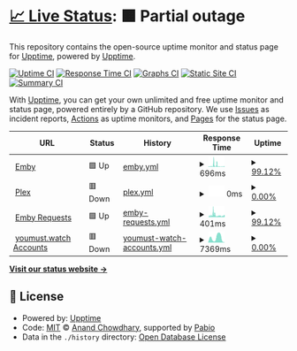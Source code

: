 # [📈 Live Status](https://status.youmust.watch): <!--live status--> **🟧 Partial outage**

This repository contains the open-source uptime monitor and status page for [Upptime](https://upptime.js.org), powered by [Upptime](https://github.com/upptime/upptime).

[![Uptime CI](https://github.com/sourcequality/upptime/workflows/Uptime%20CI/badge.svg)](https://github.com/sourcequality/upptime/actions?query=workflow%3A%22Uptime+CI%22)
[![Response Time CI](https://github.com/sourcequality/upptime/workflows/Response%20Time%20CI/badge.svg)](https://github.com/sourcequality/upptime/actions?query=workflow%3A%22Response+Time+CI%22)
[![Graphs CI](https://github.com/sourcequality/upptime/workflows/Graphs%20CI/badge.svg)](https://github.com/sourcequality/upptime/actions?query=workflow%3A%22Graphs+CI%22)
[![Static Site CI](https://github.com/sourcequality/upptime/workflows/Static%20Site%20CI/badge.svg)](https://github.com/sourcequality/upptime/actions?query=workflow%3A%22Static+Site+CI%22)
[![Summary CI](https://github.com/sourcequality/upptime/workflows/Summary%20CI/badge.svg)](https://github.com/sourcequality/upptime/actions?query=workflow%3A%22Summary+CI%22)

With [Upptime](https://upptime.js.org), you can get your own unlimited and free uptime monitor and status page, powered entirely by a GitHub repository. We use [Issues](https://github.com/upptime/upptime/issues) as incident reports, [Actions](https://github.com/sourcequality/upptime/actions) as uptime monitors, and [Pages](https://status.youmust.watch) for the status page.

<!--start: status pages-->
<!-- This summary is generated by Upptime (https://github.com/upptime/upptime) -->
<!-- Do not edit this manually, your changes will be overwritten -->
<!-- prettier-ignore -->
| URL | Status | History | Response Time | Uptime |
| --- | ------ | ------- | ------------- | ------ |
| <img alt="" src="https://icons.duckduckgo.com/ip3/youmust.watch.ico" height="13"> [Emby](https://youmust.watch) | 🟩 Up | [emby.yml](https://github.com/SourceQuality/upptime/commits/HEAD/history/emby.yml) | <details><summary><img alt="Response time graph" src="./graphs/emby/response-time-week.png" height="20"> 696ms</summary><br><a href="https://status.youmust.watch/history/emby"><img alt="Response time 673" src="https://img.shields.io/endpoint?url=https%3A%2F%2Fraw.githubusercontent.com%2FSourceQuality%2Fupptime%2FHEAD%2Fapi%2Femby%2Fresponse-time.json"></a><br><a href="https://status.youmust.watch/history/emby"><img alt="24-hour response time 471" src="https://img.shields.io/endpoint?url=https%3A%2F%2Fraw.githubusercontent.com%2FSourceQuality%2Fupptime%2FHEAD%2Fapi%2Femby%2Fresponse-time-day.json"></a><br><a href="https://status.youmust.watch/history/emby"><img alt="7-day response time 696" src="https://img.shields.io/endpoint?url=https%3A%2F%2Fraw.githubusercontent.com%2FSourceQuality%2Fupptime%2FHEAD%2Fapi%2Femby%2Fresponse-time-week.json"></a><br><a href="https://status.youmust.watch/history/emby"><img alt="30-day response time 730" src="https://img.shields.io/endpoint?url=https%3A%2F%2Fraw.githubusercontent.com%2FSourceQuality%2Fupptime%2FHEAD%2Fapi%2Femby%2Fresponse-time-month.json"></a><br><a href="https://status.youmust.watch/history/emby"><img alt="1-year response time 673" src="https://img.shields.io/endpoint?url=https%3A%2F%2Fraw.githubusercontent.com%2FSourceQuality%2Fupptime%2FHEAD%2Fapi%2Femby%2Fresponse-time-year.json"></a></details> | <details><summary><a href="https://status.youmust.watch/history/emby">99.12%</a></summary><a href="https://status.youmust.watch/history/emby"><img alt="All-time uptime 98.72%" src="https://img.shields.io/endpoint?url=https%3A%2F%2Fraw.githubusercontent.com%2FSourceQuality%2Fupptime%2FHEAD%2Fapi%2Femby%2Fuptime.json"></a><br><a href="https://status.youmust.watch/history/emby"><img alt="24-hour uptime 100.00%" src="https://img.shields.io/endpoint?url=https%3A%2F%2Fraw.githubusercontent.com%2FSourceQuality%2Fupptime%2FHEAD%2Fapi%2Femby%2Fuptime-day.json"></a><br><a href="https://status.youmust.watch/history/emby"><img alt="7-day uptime 99.12%" src="https://img.shields.io/endpoint?url=https%3A%2F%2Fraw.githubusercontent.com%2FSourceQuality%2Fupptime%2FHEAD%2Fapi%2Femby%2Fuptime-week.json"></a><br><a href="https://status.youmust.watch/history/emby"><img alt="30-day uptime 99.58%" src="https://img.shields.io/endpoint?url=https%3A%2F%2Fraw.githubusercontent.com%2FSourceQuality%2Fupptime%2FHEAD%2Fapi%2Femby%2Fuptime-month.json"></a><br><a href="https://status.youmust.watch/history/emby"><img alt="1-year uptime 98.72%" src="https://img.shields.io/endpoint?url=https%3A%2F%2Fraw.githubusercontent.com%2FSourceQuality%2Fupptime%2FHEAD%2Fapi%2Femby%2Fuptime-year.json"></a></details>
| <img alt="" src="https://icons.duckduckgo.com/ip3/plex.youmust.watch.ico" height="13"> [Plex](https://plex.youmust.watch/identity) | 🟥 Down | [plex.yml](https://github.com/SourceQuality/upptime/commits/HEAD/history/plex.yml) | <details><summary><img alt="Response time graph" src="./graphs/plex/response-time-week.png" height="20"> 0ms</summary><br><a href="https://status.youmust.watch/history/plex"><img alt="Response time 438" src="https://img.shields.io/endpoint?url=https%3A%2F%2Fraw.githubusercontent.com%2FSourceQuality%2Fupptime%2FHEAD%2Fapi%2Fplex%2Fresponse-time.json"></a><br><a href="https://status.youmust.watch/history/plex"><img alt="24-hour response time 0" src="https://img.shields.io/endpoint?url=https%3A%2F%2Fraw.githubusercontent.com%2FSourceQuality%2Fupptime%2FHEAD%2Fapi%2Fplex%2Fresponse-time-day.json"></a><br><a href="https://status.youmust.watch/history/plex"><img alt="7-day response time 0" src="https://img.shields.io/endpoint?url=https%3A%2F%2Fraw.githubusercontent.com%2FSourceQuality%2Fupptime%2FHEAD%2Fapi%2Fplex%2Fresponse-time-week.json"></a><br><a href="https://status.youmust.watch/history/plex"><img alt="30-day response time 0" src="https://img.shields.io/endpoint?url=https%3A%2F%2Fraw.githubusercontent.com%2FSourceQuality%2Fupptime%2FHEAD%2Fapi%2Fplex%2Fresponse-time-month.json"></a><br><a href="https://status.youmust.watch/history/plex"><img alt="1-year response time 438" src="https://img.shields.io/endpoint?url=https%3A%2F%2Fraw.githubusercontent.com%2FSourceQuality%2Fupptime%2FHEAD%2Fapi%2Fplex%2Fresponse-time-year.json"></a></details> | <details><summary><a href="https://status.youmust.watch/history/plex">0.00%</a></summary><a href="https://status.youmust.watch/history/plex"><img alt="All-time uptime 87.86%" src="https://img.shields.io/endpoint?url=https%3A%2F%2Fraw.githubusercontent.com%2FSourceQuality%2Fupptime%2FHEAD%2Fapi%2Fplex%2Fuptime.json"></a><br><a href="https://status.youmust.watch/history/plex"><img alt="24-hour uptime 0.00%" src="https://img.shields.io/endpoint?url=https%3A%2F%2Fraw.githubusercontent.com%2FSourceQuality%2Fupptime%2FHEAD%2Fapi%2Fplex%2Fuptime-day.json"></a><br><a href="https://status.youmust.watch/history/plex"><img alt="7-day uptime 0.00%" src="https://img.shields.io/endpoint?url=https%3A%2F%2Fraw.githubusercontent.com%2FSourceQuality%2Fupptime%2FHEAD%2Fapi%2Fplex%2Fuptime-week.json"></a><br><a href="https://status.youmust.watch/history/plex"><img alt="30-day uptime 0.00%" src="https://img.shields.io/endpoint?url=https%3A%2F%2Fraw.githubusercontent.com%2FSourceQuality%2Fupptime%2FHEAD%2Fapi%2Fplex%2Fuptime-month.json"></a><br><a href="https://status.youmust.watch/history/plex"><img alt="1-year uptime 87.86%" src="https://img.shields.io/endpoint?url=https%3A%2F%2Fraw.githubusercontent.com%2FSourceQuality%2Fupptime%2FHEAD%2Fapi%2Fplex%2Fuptime-year.json"></a></details>
| <img alt="" src="https://icons.duckduckgo.com/ip3/requests.youmust.watch.ico" height="13"> [Emby Requests](https://requests.youmust.watch) | 🟩 Up | [emby-requests.yml](https://github.com/SourceQuality/upptime/commits/HEAD/history/emby-requests.yml) | <details><summary><img alt="Response time graph" src="./graphs/emby-requests/response-time-week.png" height="20"> 401ms</summary><br><a href="https://status.youmust.watch/history/emby-requests"><img alt="Response time 922" src="https://img.shields.io/endpoint?url=https%3A%2F%2Fraw.githubusercontent.com%2FSourceQuality%2Fupptime%2FHEAD%2Fapi%2Femby-requests%2Fresponse-time.json"></a><br><a href="https://status.youmust.watch/history/emby-requests"><img alt="24-hour response time 637" src="https://img.shields.io/endpoint?url=https%3A%2F%2Fraw.githubusercontent.com%2FSourceQuality%2Fupptime%2FHEAD%2Fapi%2Femby-requests%2Fresponse-time-day.json"></a><br><a href="https://status.youmust.watch/history/emby-requests"><img alt="7-day response time 401" src="https://img.shields.io/endpoint?url=https%3A%2F%2Fraw.githubusercontent.com%2FSourceQuality%2Fupptime%2FHEAD%2Fapi%2Femby-requests%2Fresponse-time-week.json"></a><br><a href="https://status.youmust.watch/history/emby-requests"><img alt="30-day response time 565" src="https://img.shields.io/endpoint?url=https%3A%2F%2Fraw.githubusercontent.com%2FSourceQuality%2Fupptime%2FHEAD%2Fapi%2Femby-requests%2Fresponse-time-month.json"></a><br><a href="https://status.youmust.watch/history/emby-requests"><img alt="1-year response time 922" src="https://img.shields.io/endpoint?url=https%3A%2F%2Fraw.githubusercontent.com%2FSourceQuality%2Fupptime%2FHEAD%2Fapi%2Femby-requests%2Fresponse-time-year.json"></a></details> | <details><summary><a href="https://status.youmust.watch/history/emby-requests">99.12%</a></summary><a href="https://status.youmust.watch/history/emby-requests"><img alt="All-time uptime 99.23%" src="https://img.shields.io/endpoint?url=https%3A%2F%2Fraw.githubusercontent.com%2FSourceQuality%2Fupptime%2FHEAD%2Fapi%2Femby-requests%2Fuptime.json"></a><br><a href="https://status.youmust.watch/history/emby-requests"><img alt="24-hour uptime 100.00%" src="https://img.shields.io/endpoint?url=https%3A%2F%2Fraw.githubusercontent.com%2FSourceQuality%2Fupptime%2FHEAD%2Fapi%2Femby-requests%2Fuptime-day.json"></a><br><a href="https://status.youmust.watch/history/emby-requests"><img alt="7-day uptime 99.12%" src="https://img.shields.io/endpoint?url=https%3A%2F%2Fraw.githubusercontent.com%2FSourceQuality%2Fupptime%2FHEAD%2Fapi%2Femby-requests%2Fuptime-week.json"></a><br><a href="https://status.youmust.watch/history/emby-requests"><img alt="30-day uptime 99.02%" src="https://img.shields.io/endpoint?url=https%3A%2F%2Fraw.githubusercontent.com%2FSourceQuality%2Fupptime%2FHEAD%2Fapi%2Femby-requests%2Fuptime-month.json"></a><br><a href="https://status.youmust.watch/history/emby-requests"><img alt="1-year uptime 99.23%" src="https://img.shields.io/endpoint?url=https%3A%2F%2Fraw.githubusercontent.com%2FSourceQuality%2Fupptime%2FHEAD%2Fapi%2Femby-requests%2Fuptime-year.json"></a></details>
| <img alt="" src="https://icons.duckduckgo.com/ip3/embyauth.youmust.watch.ico" height="13"> [youmust.watch Accounts](https://embyauth.youmust.watch) | 🟥 Down | [youmust-watch-accounts.yml](https://github.com/SourceQuality/upptime/commits/HEAD/history/youmust-watch-accounts.yml) | <details><summary><img alt="Response time graph" src="./graphs/youmust-watch-accounts/response-time-week.png" height="20"> 7369ms</summary><br><a href="https://status.youmust.watch/history/youmust-watch-accounts"><img alt="Response time 833" src="https://img.shields.io/endpoint?url=https%3A%2F%2Fraw.githubusercontent.com%2FSourceQuality%2Fupptime%2FHEAD%2Fapi%2Fyoumust-watch-accounts%2Fresponse-time.json"></a><br><a href="https://status.youmust.watch/history/youmust-watch-accounts"><img alt="24-hour response time 148" src="https://img.shields.io/endpoint?url=https%3A%2F%2Fraw.githubusercontent.com%2FSourceQuality%2Fupptime%2FHEAD%2Fapi%2Fyoumust-watch-accounts%2Fresponse-time-day.json"></a><br><a href="https://status.youmust.watch/history/youmust-watch-accounts"><img alt="7-day response time 7369" src="https://img.shields.io/endpoint?url=https%3A%2F%2Fraw.githubusercontent.com%2FSourceQuality%2Fupptime%2FHEAD%2Fapi%2Fyoumust-watch-accounts%2Fresponse-time-week.json"></a><br><a href="https://status.youmust.watch/history/youmust-watch-accounts"><img alt="30-day response time 4111" src="https://img.shields.io/endpoint?url=https%3A%2F%2Fraw.githubusercontent.com%2FSourceQuality%2Fupptime%2FHEAD%2Fapi%2Fyoumust-watch-accounts%2Fresponse-time-month.json"></a><br><a href="https://status.youmust.watch/history/youmust-watch-accounts"><img alt="1-year response time 833" src="https://img.shields.io/endpoint?url=https%3A%2F%2Fraw.githubusercontent.com%2FSourceQuality%2Fupptime%2FHEAD%2Fapi%2Fyoumust-watch-accounts%2Fresponse-time-year.json"></a></details> | <details><summary><a href="https://status.youmust.watch/history/youmust-watch-accounts">0.00%</a></summary><a href="https://status.youmust.watch/history/youmust-watch-accounts"><img alt="All-time uptime 81.00%" src="https://img.shields.io/endpoint?url=https%3A%2F%2Fraw.githubusercontent.com%2FSourceQuality%2Fupptime%2FHEAD%2Fapi%2Fyoumust-watch-accounts%2Fuptime.json"></a><br><a href="https://status.youmust.watch/history/youmust-watch-accounts"><img alt="24-hour uptime 0.00%" src="https://img.shields.io/endpoint?url=https%3A%2F%2Fraw.githubusercontent.com%2FSourceQuality%2Fupptime%2FHEAD%2Fapi%2Fyoumust-watch-accounts%2Fuptime-day.json"></a><br><a href="https://status.youmust.watch/history/youmust-watch-accounts"><img alt="7-day uptime 0.00%" src="https://img.shields.io/endpoint?url=https%3A%2F%2Fraw.githubusercontent.com%2FSourceQuality%2Fupptime%2FHEAD%2Fapi%2Fyoumust-watch-accounts%2Fuptime-week.json"></a><br><a href="https://status.youmust.watch/history/youmust-watch-accounts"><img alt="30-day uptime 0.00%" src="https://img.shields.io/endpoint?url=https%3A%2F%2Fraw.githubusercontent.com%2FSourceQuality%2Fupptime%2FHEAD%2Fapi%2Fyoumust-watch-accounts%2Fuptime-month.json"></a><br><a href="https://status.youmust.watch/history/youmust-watch-accounts"><img alt="1-year uptime 81.00%" src="https://img.shields.io/endpoint?url=https%3A%2F%2Fraw.githubusercontent.com%2FSourceQuality%2Fupptime%2FHEAD%2Fapi%2Fyoumust-watch-accounts%2Fuptime-year.json"></a></details>

<!--end: status pages-->

[**Visit our status website →**](https://status.youmust.watch)

## 📄 License

- Powered by: [Upptime](https://github.com/upptime/upptime)
- Code: [MIT](./LICENSE) © [Anand Chowdhary](https://anandchowdhary.com), supported by [Pabio](https://pabio.com)
- Data in the `./history` directory: [Open Database License](https://opendatacommons.org/licenses/odbl/1-0/)
